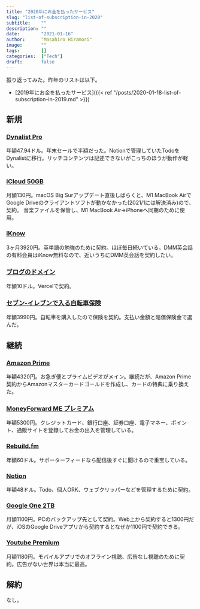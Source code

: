 ```yaml
---
title: "2020年にお金を払ったサービス"
slug: "list-of-subscription-in-2020"
subtitle:    ""
description: ""
date:        "2021-01-16"
author:      "Masahiro Hiramori"
image:       ""
tags:        []
categories:  ["Tech"]
draft:       false
---
```


振り返ってみた。昨年のリストは以下。

- [2019年にお金を払ったサービス]({{< ref "/posts/2020-01-18-list-of-subscription-in-2019.md" >}})

## 新規

### [Dynalist Pro](https://dynalist.io/)

年額47.94ドル。年末セールで半額だった。Notionで管理していたTodoをDynalistに移行。リッチコンテンツは記述できないがこっちのほうが動作が軽い。

### [iCloud 50GB](https://www.icloud.com/)

月額130円。macOS Big Surアップデート直後しばらくと、M1 MacBook AirでGoogle Driveのクライアントソフトが動かなかった(2021/1には解決済み)ので、契約。
音楽ファイルを保管し、M1 MacBook Air→iPhoneへ同期のために使用。

### [iKnow](https://iknow.jp/)

3ヶ月3920円。英単語の勉強のために契約。ほぼ毎日続いている。DMM英会話の有料会員はiKnow無料なので、近いうちにDMM英会話を契約したい。

### [ブログのドメイン](https://vercel.com/)

年額10ドル。Vercelで契約。

### [セブン-イレブンで入る自転車保険](https://ehokenstore.com/jitensya)

年額3990円。自転車を購入したので保険を契約。支払い金額と賠償保険金で選んだ。

## 継続

### [Amazon Prime](https://www.amazon.co.jp/gp/prime)

年額4320円。お急ぎ便とプライムビデオがメイン。継続だが、Amazon Prime契約からAmazonマスターカードゴールドを作成し、カードの特典に乗り換えた。

### [MoneyForward ME プレミアム](https://moneyforward.com/)

年額5300円。クレジットカード、銀行口座、証券口座、電子マネー、ポイント、通販サイトを登録してお金の出入を管理している。

### [Rebuild.fm](https://rebuild.fm/supporter/)

年額60ドル。サポーターフィードなら配信後すぐに聞けるので重宝している。

### [Notion](https://www.notion.so/)

年額48ドル。Todo、個人ORK、ウェブクリッパーなどを管理するために契約。

### [Google One 2TB](https://one.google.com/)

月額1100円。PCのバックアップ先として契約。Web上から契約すると1300円だが、iOSのGoogle Driveアプリから契約するとなぜか1100円で契約できる。

### [Youtube Premium](https://www.youtube.com/premium)

月額1180円。モバイルアプリでのオフライン視聴、広告なし視聴のために契約。広告がない世界は本当に最高。

## 解約

なし。
